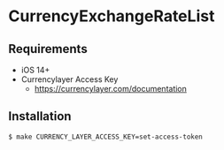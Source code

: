 # CurrencyExchangeRateList

## Requirements

* iOS 14+
* Currencylayer Access Key
  * https://currencylayer.com/documentation

## Installation

```
$ make CURRENCY_LAYER_ACCESS_KEY=set-access-token
```
